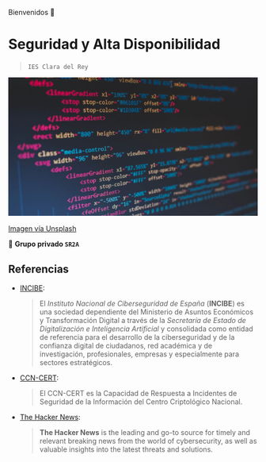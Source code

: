 Bienvenidos 👋

# Seguridad y Alta Disponibilidad

> `IES Clara del Rey`

![Grupo DW2A](https://raw.githubusercontent.com/SR2A/.github/main/profile/SR2A.png "Este es un grupo privado")

[Imagen vía Unsplash](https://unsplash.com/photos/4hbJ-eymZ1o)

🙋 **Grupo privado `SR2A`**

## Referencias

- [INCIBE](https://www.incibe.es/):
  > El *Instituto Nacional de Ciberseguridad de España* (**INCIBE**) es una sociedad dependiente del Ministerio de Asuntos Económicos y Transformación Digital a través de la *Secretaría de Estado de Digitalización e Inteligencia Artificial* y consolidada como entidad de referencia para el desarrollo de la ciberseguridad y de la confianza digital de ciudadanos, red académica y de investigación, profesionales, empresas y especialmente para sectores estratégicos.
- [CCN-CERT](https://www.ccn-cert.cni.es/):
  > El CCN-CERT es la Capacidad de Respuesta a Incidentes de Seguridad de la Información del Centro Criptológico Nacional.
- [The Hacker News](https://thehackernews.com/):
  > **The Hacker News** is the leading and go-to source for timely and relevant breaking news from the world of cybersecurity, as well as valuable insights into the latest threats and solutions.
